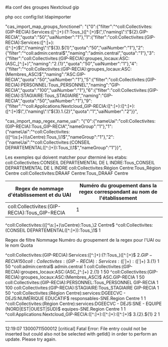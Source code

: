 #la conf des groupes Nextcloud gip

php occ config:list ldapimporter

"cas_import_map_groups_fonctionel": "{\"0\":{\"filter\":\"^coll:Collectivites:(GIP-RECIA):Services:([^:]+):(?:Tous_)([^:]+)$\",\"naming\":\"${2}.GIP-RECIA\",\"quota\":\"50\",\"uaiNumber\":\"1\"},\"1\":{\"filter\":\"coll:Collectivites:(GIP-RECIA):Services:([^:]+):([^:]+)$\",\"naming\":\"${3}.${1}\",\"quota\":\"50\",\"uaiNumber\":\"1\"},\"2\":{\"filter\":\"^coll:admin:central$\",\"naming\":\"admin.central\",\"quota\":\"1\"},\"3\":{\"filter\":\"coll:Collectivites:(GIP-RECIA):groupes_locaux:ASC:(ASC_[^:]+)\",\"naming\":\"${2}.${1}\",\"quota\":\"50\",\"uaiNumber\":\"1\"},\"4\":{\"filter\":\"^coll:Collectivites:(GIP-RECIA):groupes_locaux:ASC:(Membres_ASC)$\",\"naming\":\"ASC.GIP-RECIA\",\"quota\":\"50\",\"uaiNumber\":\"1\"},\"5\":{\"filter\":\"coll:Collectivites:(GIP-RECIA):PERSONNEL:Tous_PERSONNEL\",\"naming\":\"GIP-RECIA\",\"quota\":\"100\",\"uaiNumber\":\"1\"},\"6\":{\"filter\":\"coll:Collectivites:(GIP-RECIA):STAGIAIRE:Tous_STAGIAIRE\",\"naming\":\"GIP-RECIA\",\"quota\":\"50\",\"uaiNumber\":\"1\"},\"9\":{\"filter\":\"^coll:Applications:Nextcloud_GIP-RECIA:([^:]+):([^:]+):([^:]+)$\",\"naming\":\"${3}.${1}.${2}\",\"quota\":\"1\",\"uaiNumber\":\"2\"}}",

"cas_import_map_regex_name_uai": "{\"0\":{\"nameUai\":\"coll:Collectivites:(GIP-RECIA):Tous_GIP-RECIA\",\"nameGroup\":\"1\"},\"1\":{\"nameUai\":\"^coll:Collectivites:(([^\\\\s:]+)\\\\sCentre):Tous_\\\\1$\",\"nameGroup\":\"1\"},\"2\":{\"nameUai\":\"^coll:Collectivites:(CONSEIL DEPARTEMENTAL([^:]+)):Tous_\\\\1$\",\"nameGroup\":\"1\"}}",




Les exemples qui doivent matcher pour dterminé les etabs:
coll:Collectivites:CONSEIL DEPARTEMENTAL DE L INDRE:Tous_CONSEIL DEPARTEMENTAL DE L INDRE
coll:Collectivites:Région Centre:Tous_Région Centre
coll:Collectivites:DRAAF Centre:Tous_DRAAF Centre

| Regex de nommage d'établissement et du UAI | Numéro du groupement dans la regex correspondant au nom de l'établissement |
|--------------------------------------------|----------------------------------------------------------------------------|
coll:Collectivites:(GIP-RECIA):Tous_GIP-RECIA | 1 |
^coll:Collectivites:(([^\s:]+)\sCentre):Tous_\2 Centre$
^coll:Collectivites:(CONSEIL DEPARTEMENTAL([^:]+)):Tous_\1$ 	1




 Regex de filtre 																				Nommage			 				Numéro du groupement de la regex pour l'UAI ou le nom 	Quota

 ^coll:Collectivites:(GIP-RECIA):Services:([^:]+):(?:Tous_)([^:]+)$								${2}.GIP-RECIA					1														50
 coll:Collectivites:(GIP-RECIA):Services:([^:]+):([^:]+)$										${3}.${1}						1														50
 ^coll:admin:central$																			admin.central																			1
 coll:Collectivites:(GIP-RECIA):groupes_locaux:ASC:(ASC_[^:]+)									${2}.${1}						1														50
 ^coll:Collectivites:(GIP-RECIA):groupes_locaux:ASC:(Membres_ASC)$								ASC.GIP-RECIA					1														50
 coll:Collectivites:(GIP-RECIA):PERSONNEL:Tous_PERSONNEL										GIP-RECIA						1														100
 coll:Collectivites:(GIP-RECIA):STAGIAIRE:Tous_STAGIAIRE										GIP-RECIA						1														50
 ^coll:Collectivites:(Région Centre):services:DGEECVC - DEJS:NUMÉRIQUE EDUCATIF$				responsables-SNE.Region Centre	1														1
 ^coll:Collectivites:(Région Centre):services:DGEECVC - DEJS:SNE - EQUIPE (NORD|EST|OUEST|SUD)$	equipes-SNE.Region Centre		1														1
^coll:Applications:Nextcloud_GIP-RECIA:([^:]+):([^:]+):([^:]+)$ 								${3}.${2}.${1}					2														1


------------

12:19:07  13000711500012 [critical] Fatal Error: File entry could not be inserted but could also not be selected with getId() in order to perform an update. Please try again.
